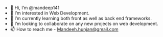 - 👋 Hi, I’m @mandeep141
- 👀 I’m interested in Web Development.
- 🌱 I’m currently learning both front as well as back end frameworks.
- 💞️ I’m looking to collaborate on any new projects on web development.
- 📫 How to reach me - Mandeeh.hunjan@gmail.com

<!---
mandeep141/mandeep141 is a ✨ special ✨ repository because its `README.md` (this file) appears on your GitHub profile.
You can click the Preview link to take a look at your changes.
--->

